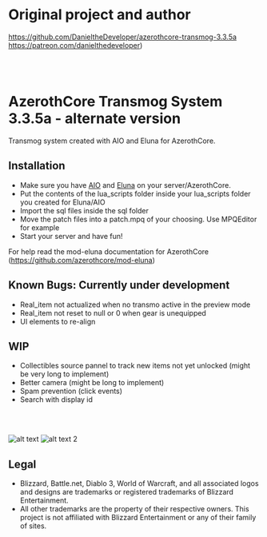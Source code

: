 # Original project and author
https://github.com/DanieltheDeveloper/azerothcore-transmog-3.3.5a
https://patreon.com/danielthedeveloper)

<br>
<br>

# AzerothCore Transmog System 3.3.5a - alternate version

Transmog system created with AIO and Eluna for AzerothCore.

## Installation

- Make sure you have [AIO](https://github.com/Rochet2/AIO) and [Eluna](https://github.com/azerothcore/mod-eluna) on your server/AzerothCore.
- Put the contents of the lua_scripts folder inside your lua_scripts folder you created for Eluna/AIO
- Import the sql files inside the sql folder
- Move the patch files into a patch.mpq of your choosing. Use MPQEditor for example
- Start your server and have fun!

For help read the mod-eluna documentation for AzerothCore (https://github.com/azerothcore/mod-eluna)

## Known Bugs: Currently under development

- Real_item not actualized when no transmo active in the preview mode
- Real_item not reset to null or 0 when gear is unequipped
- UI elements to re-align  

## WIP

- Collectibles source pannel to track new items not yet unlocked (might be very long to implement)
- Better camera (might be long to implement)
- Spam prevention (click events)
- Search with display id

<br>
<br>

![alt text](./Screenshot.png)
![alt text 2](./Screenshot2.png)

## Legal

- Blizzard, Battle.net, Diablo 3, World of Warcraft, and all associated logos and designs are trademarks or registered trademarks of Blizzard Entertainment.
- All other trademarks are the property of their respective owners. This project is not affiliated with Blizzard Entertainment or any of their family of sites.

